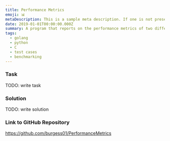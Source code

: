 ```yaml
---
title: Performance Metrics
emoji: 📊
metaDescription: This is a sample meta description. If one is not present in your page/project's front matter, the default metadata description will be used instead.
date: 2019-01-01T00:00:00.000Z
summary: A program that reports on the performance metrics of two different programs in three different languages
tags:
  - golang
  - python
  - C
  - test cases
  - benchmarking
---
```


### Task

TODO: write task

### Solution

TODO: write solution

### Link to GitHub Repository

<https://github.com/burgess01/PerformanceMetrics>
